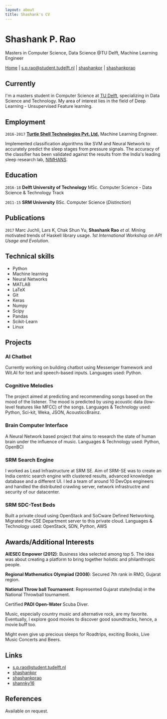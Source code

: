 ```yaml
---
layout: about
title: Shashank's CV
---
```

# Shashank P. Rao
Masters in Computer Science, Data Science @TU Delft, Machine Learning Engineer

<div id="webaddress">
<a href="{{ site.baseurl }}" title="back to {{ site.name }}'s homepage">Home</a>
|
<a href="mailto:s.p.rao@student.tudelft.nl">s.p.rao@student.tudelft.nl</a>
|
<i class="fa fa-github"></i> <a href="http://github.com/shashankpr">shashankpr</a>
|
<i class="fa fa-linkedin"></i> <a href="https://www.linkedin.com/in/shashankprao/">shashankprao</a>
</div>


## Currently

I'm a masters student in Computer Science at [TU Delft](http://www.tudelft.nl/), specializing in Data Science and Technology. My area of interest lies in the field of Deep Learning - Unsupervised Feature learning.

## Employment

`2016-2017`
[__Turtle Shell Technologies Pvt. Ltd.__](http://www.dozee.io) Machine Learning Engineer.

Implemented classification algorithms like SVM and Neural Network to accurately predict the sleep stages from pressure signals. The accuracy of the classifier has been validated against the results from the India's leading sleep research lab, [NIMHANS](http://www.nimhans.ac.in).

## Education

`2016-18`
__Delft University of Technology__ MSc. Computer Science - Data Science & Technology Track

`2011-15`
__SRM University__ BSc. Computer Science (_Distinction_)

<!--
## Presentations

### Tutorials

`2014`
WikiProject Computational Biology half-day tutorial (_ISMB_, Boston, USA)

### Talks

`2015`
EdinbR: The Edinburgh R usergroup (_various_)

MRC IGMM research seminars and section meetings (_various_)

`2014`
Unravelling higher order chromatin structure (_4<sup>th</sup> Edinburgh Bioinformatics meeting_, Edinburgh, UK)

blogR: pop data analysis and R for the web (_Psychology R-users_, Edinburgh, UK)

### Posters

`2015`
_Keystone Epigenomics_ (Keystone CO, USA)

`2014`
_ISMB_ (Boston MA, USA)

_Genome informatics_ (Cambridge, UK)

_Chromatin: From nucleosomes to chromosomes_ (Cambridge, UK)

`2013`
_Genome informatics_ (CSHL NY, USA)

_EpiGeneSys_ (Cambridge, UK)

<-->

## Publications

`2017`
Marc Juchli, Lars K, Chak Shun Yu, __Shashank Rao__ _et al._ Mining motivated trends of Haskell library usage. _1st International Workshop on API Usage and Evolution_.

<!-- ## Non-academic

`2014` Pieces in _The Huffington Post_ (US): Here Are the Most Overrated and Underrated Movies of All Time; Celebrity Twitter Followers, by Gender ([huffingtonpost.com/benjamin-moore](http://www.huffingtonpost.com/benjamin-moore/))

`2006–` Articles for _English Wikipedia_: European Nucleotide Archive, RNA thermometer, Toxin-antitoxin system and more ([en.wikipedia.org/wiki/User:Ben_Moore](https://en.wikipedia.org/wiki/User:Ben_Moore)).
 -->

## Technical skills

* Python
* Machine learning
* Neural Networks
* MATLAB
* LaTeX
* Git
* Keras
* Numpy
* Scipy
* Pandas
* Scikit-Learn
* Linux

## Projects

### AI Chatbot

Currently working on building chatbot using Messenger framework and Wit.AI for text and
speech-based inputs. Languages used: Python.

### Cognitive Melodies

The project aimed at
predicting and recommending songs based on the mood of the listener. The mood is predicted by using acoustic
data (low-level features like MFCC) of the songs. Languages & Technology used: Python, Sci-kit, Weka, JSON, AcousticcBrainz.

### Brain Computer Interface

A Neural Network based project that aims to research the state
of human brain under the influence of music. Languages & Technology used: Python, OpenBCI

### SRM Search Engine

I worked as Lead Infrastructure at SRM SE. Aim of SRM-SE was to create an India centric search engine with clustered results, advanced knowledge database and a different UI. I led a team of around 10 DevOps engineers and handled the distributed crawling server, network infrastructre and security of our datacenter.

### SRM SDC-Test Beds

Built a private cloud using OpenStack and SoCware Defined Networking.
Migrated the CSE Department server to this private cloud. Languages & Technology used: OpenStack,
SDN, Python, AWS

## Awards/Additional Interests

__AIESEC Empower (2012)__: Business idea selected among top 5. The idea was about creating a platform to
bring together holistic and philanthropic people.

__Regional Mathematics Olympiad (2008)__: Secured 7th rank in RMO, Gujarat region.

__National Throw ball Tournament__: Represented Gujarat state(India) in the National Throwball tournament.

Certified __PADI Open-Water__ Scuba Diver.

Music, especially country music and alternative rock, are my favorite. Eventually, I explore good movies to
discover good soundtracks, hence, a movie buff too.

Might even give up precious sleeps for Roadtrips, exciting Books, Live Music Concerts and Beers.

<!-- ## Placements

`2010-11`
__Wellcome Trust Sanger Institute__ (_Cambridge, UK_)
Worked for two summers on the Rfam database ([rfam.xfam.org](http://rfam.xfam.org)) in the Bateman group
 -->

## Links

* <i class="fa fa-envelope"></i> <a href="mailto:s.p.rao@student.tudelft.nl">s.p.rao@student.tudelft.nl</a><br />
* <i class="fa fa-github"></i> <a href="http://github.com/shashankpr">shashankpr</a><br />
* <i class="fa fa-linkedin"></i> <a href="https://www.linkedin.com/in/shashankprao/">shashankprao</a>
*  <i class="fa fa-twitter"></i> <a href="http://twitter.com/shannky16">shannky16</a><br />

## References

Available on request.

<!-- ### Footer

Last updated: May 2013 -->
